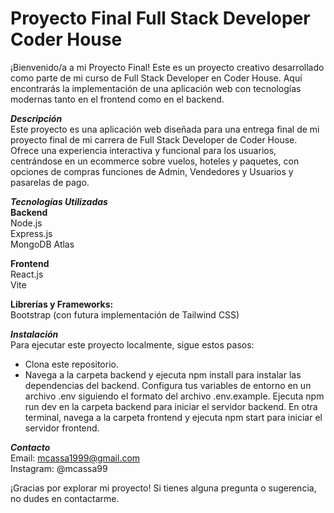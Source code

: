 # Proyecto Final Full Stack Developer Coder House
¡Bienvenido/a a mi Proyecto Final! Este es un proyecto creativo desarrollado como parte de mi curso de Full Stack Developer en Coder House. Aquí encontrarás la implementación de una aplicación web con tecnologías modernas tanto en el frontend como en el backend.

***Descripción***  
Este proyecto es una aplicación web diseñada para una entrega final de mi proyecto final de mi carrera de Full Stack Developer de Coder House. Ofrece una experiencia interactiva y funcional para los usuarios, centrándose en un ecommerce sobre vuelos, hoteles y paquetes, con opciones de compras funciones de Admin, Vendedores y Usuarios y pasarelas de pago.  

***Tecnologías Utilizadas***  
**Backend**  
Node.js  
Express.js  
MongoDB Atlas  

**Frontend**  
React.js  
Vite  

**Librerías y Frameworks:**  
Bootstrap (con futura implementación de Tailwind CSS)  

***Instalación***  
Para ejecutar este proyecto localmente, sigue estos pasos:  

- Clona este repositorio.
- Navega a la carpeta backend y ejecuta npm install para instalar las dependencias del backend.
Configura tus variables de entorno en un archivo .env siguiendo el formato del archivo .env.example.
Ejecuta npm run dev en la carpeta backend para iniciar el servidor backend.
En otra terminal, navega a la carpeta frontend y ejecuta npm start para iniciar el servidor frontend.

***Contacto***  
Email: mcassa1999@gmail.com  
Instagram: @mcassa99  

¡Gracias por explorar mi proyecto! Si tienes alguna pregunta o sugerencia, no dudes en contactarme.

